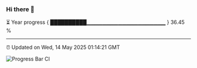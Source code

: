 ### Hi there 👋

⏳ Year progress { ██████████▁▁▁▁▁▁▁▁▁▁▁▁▁▁▁▁▁▁▁▁ } 36.45 %

---

⏰ Updated on Wed, 14 May 2025 01:14:21 GMT

![Progress Bar CI](https://github.com/liununu/liununu/workflows/Progress%20Bar%20CI/badge.svg)
